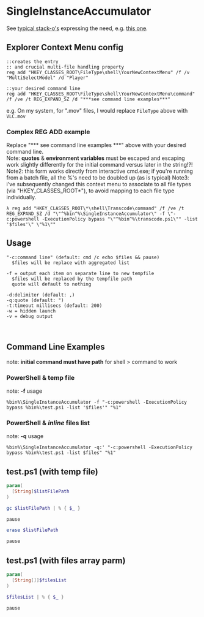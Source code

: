 ﻿# SingleInstanceAccumulator

See [typical stack-o's](https://www.google.com/search?q=context+menu+single+instance+site%3Astackoverflow.com) expressing the need, e.g. [this one](https://stackoverflow.com/questions/1821662/how-to-add-new-items-to-right-click-event-on-folders-and-files-in-windows).

## Explorer Context Menu config
```batch
::creates the entry
:: and crucial multi-file handling property
reg add "HKEY_CLASSES_ROOT\FileType\shell\YourNewContextMenu" /f /v "MultiSelectModel" /d "Player"

::your desired command line
reg add "HKEY_CLASSES_ROOT\FileType\shell\YourNewContextMenu\command" /f /ve /t REG_EXPAND_SZ /d "***see command line examples***"
```
e.g. On my system, for ".mov" files, I would replace `FileType` above with `VLC.mov`

### Complex REG ADD example
Replace "*** see command line examples ***" above with your desired command line.<br/>
Note: **quotes** & **environment variables** must be escaped and escaping work slightly differently for the initial command versus later in the string!?!
Note2: this form works directly from interactive cmd.exe; if you're running from a batch file, all the %'s need to be doubled up (as is typical)
Note3: i've subsequently changed this context menu to associate to all file types (via "HKEY_CLASSES_ROOT\*\"), to avoid mapping to each file type individually.

```
λ reg add "HKEY_CLASSES_ROOT\*\shell\Transcode\command" /f /ve /t REG_EXPAND_SZ /d "\"^%bin^%\SingleInstanceAccumulator\" -f \"-c:powershell -ExecutionPolicy bypass "\"^%bin^%\transcode.ps1\"" -list '$files'\" \"%1\""
```

## Usage
```shell
"-c:command line" (default: cmd /c echo $files && pause)
  $files will be replace with aggregated list

-f = output each item on separate line to new tempfile
  $files will be replaced by the tempfile path
  quote will default to nothing

-d:delimiter (default: ,)
-q:quote (default: ")
-t:timeout millisecs (default: 200)
-w = hidden launch
-v = debug output
```
<br/>

## Command Line Examples
note: **initial command must have path** for shell > command to work

### PowerShell & temp file
note: **-f** usage
```
%bin%\SingleInstanceAccumulator -f "-c:powershell -ExecutionPolicy bypass %bin%\test.ps1 -list '$files'" "%1"
```

### PowerShell & *inline* files list
note: **-q** usage
```
%bin%\SingleInstanceAccumulator -q:' "-c:powershell -ExecutionPolicy bypass %bin%\test.ps1 -list $files" "%1"
```

## test.ps1 (with temp file)
```powershell
param(
  [String]$listFilePath
)

gc $listFilePath | % { $_ }

pause

erase $listFilePath

pause
```

## test.ps1 (with files array parm)
```powershell
param(
  [String[]]$filesList
)

$filesList | % { $_ }

pause
```


